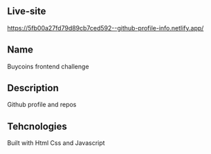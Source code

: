 ## Live-site
https://5fb00a27fd79d89cb7ced592--github-profile-info.netlify.app/

## Name
Buycoins frontend challenge

## Description
Github profile and repos 

## Tehcnologies
Built with Html Css and Javascript